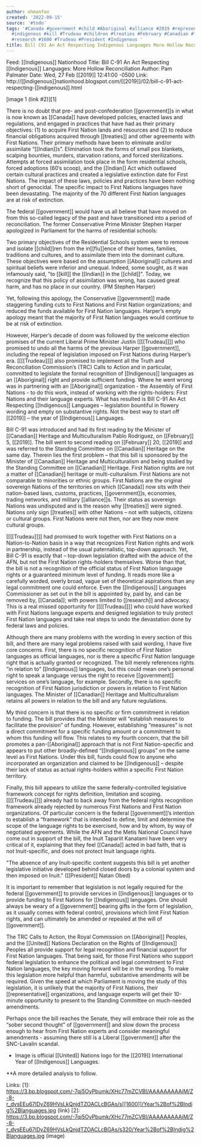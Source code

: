 ```yaml
---
author: ohmanfoo
created: '2022-09-15'
source: '#todo'
tags: '#Canada #government #child #Aboriginal #alliance #2019 #representative #Indian
  #indigenous #kill #Trudeau #children #treaties #February #Canadian #flu #United
  #research #1600 #Trudeau #President #Indigenous '
title: Bill C91 An Act Respecting Indigenous Languages More Hollow Reconciliation
---
```


Feed: [[Indigenous]] Nationhood
Title: Bill C-91 An Act Respecting [[Indigenous]] Languages: More Hollow 
Reconciliation
Author: Pam Palmater
Date: Wed, 27 Feb [[2019]] 12:41:00 -0500
Link: http://[[indigenous]]nationhood.blogspot.com/[[2019]]/02/bill-c-91-act-respecting-[[indigenous]].html
 
 
[image 1 (link #2)][1]
 
There is no doubt that pre- and post-confederation [[government]]s in what is now 
known as [[Canada]] have developed policies, enacted laws and regulations, and 
engaged in practices that have had as their primary objectives: (1) to acquire 
First Nation lands and resources and (2) to reduce financial obligations 
acquired through [[treaties]] and other agreements with First Nations. Their primary
methods have been to eliminate and/or assimilate “[[Indian]]s”. Elimination took the
forms of small pox blankets, scalping bounties, murders, starvation rations, and
forced sterilizations. Attempts at forced assimilation took place in the form 
residential schools, forced adoptions (60’s scoop), and the [[Indian]] Act which 
outlawed certain cultural practices and created a legislative extinction date 
for First Nations. The impact of these laws, policies and practices have been 
nothing short of genocidal. The specific impact to First Nations languages have 
been devastating. The majority of the 70 different First Nation languages are at
risk of extinction.
 
The federal [[government]] would have us all believe that have moved on from this 
so-called legacy of the past and have transitioned into a period of 
reconciliation. The former Conservative Prime Minister Stephen Harper apologized
in Parliament for the harms of residential schools:
 
 
Two primary objectives of the Residential Schools system were to remove and 
isolate [[child]]ren from the in[[flu]]ence of their homes, families, traditions and 
cultures, and to assimilate them into the dominant culture. These objectives 
were based on the assumption [[Aboriginal]] cultures and spiritual beliefs were 
inferior and unequal. Indeed, some sought, as it was infamously said, "to [[kill]] 
the [[Indian]] in the [[child]]". Today, we recognize that this policy of assimilation 
was wrong, has caused great harm, and has no place in our country. (PM Stephen 
Harper)
 
 
Yet, following this apology, the Conservative [[government]] made staggering funding
cuts to First Nations and First Nation organizations; and reduced the funds 
available for First Nation languages. Harper’s empty apology meant that the 
majority of First Nation languages would continue to be at risk of extinction. 
 
 
However, Harper’s decade of doom was followed by the welcome election promises 
of the current Liberal Prime Minister Justin [[[[Trudeau]]]] who promised to undo all 
the harms of the previous Harper [[government]], including the repeal of legislation
imposed on First Nations during Harper’s era. [[[[Trudeau]]]] also promised to implement
all the Truth and Reconciliation Commission’s (TRC) Calls to Action and in 
particular, committed to legislate the formal recognition of [[Indigenous]] 
languages as an [[Aboriginal]] right and provide sufficient funding. Where he went 
wrong was in partnering with an [[Aboriginal]] organization - the Assembly of First 
Nations - to do this work, instead of working with the rights-holders: First 
Nations and their language experts. What has resulted is Bill C-91 An Act 
Respecting [[Indigenous]] Languages – legislation bountiful in flowery wording and 
empty on substantive rights. Not the best way to start off [[2019]] – the year of 
[[Indigenous]] Languages.
 
 
Bill C-91 was introduced and had its first reading by the Minister of [[Canadian]] 
Heritage and Multiculturalism Pablo Rodriguez, on [[February]] 5, [[2019]]. The bill 
went to second reading on [[February]] 20, [[2019]] and was referred to the Standing 
Committee on [[Canadian]] Heritage on the same day. Therein lies the first problem –
that this bill is sponsored by the Minister of [[Canadian]] Heritage and 
Multiculturalism and being studied by the Standing Committee on [[Canadian]] 
Heritage. First Nation rights are not a matter of [[Canadian]] heritage or 
multi-culturalism. First Nations are not comparable to minorities or ethnic 
groups. First Nations are the original sovereign Nations of the territories on 
which [[Canada]] now sits with their nation-based laws, customs, practices, 
[[government]]s, economies, trading networks, and military [[alliance]]s. Their status 
as sovereign Nations was undisputed and is the reason why [[treaties]] were signed. 
Nations only sign [[treaties]] with other Nations – not with subjects, citizens or 
cultural groups. First Nations were not then, nor are they now mere cultural 
groups. 
 
 
[[[[Trudeau]]]] had promised to work together with First Nations on a Nation-to-Nation 
basis in a way that recognizes First Nation rights and work in partnership, 
instead of the usual paternalistic, top-down approach. Yet, Bill C-91 is exactly
that – top-down legislation drafted with the advice of the AFN, but not the 
First Nation rights-holders themselves. Worse than that, the bill is not a 
recognition of the official status of First Nation language rights or a 
guaranteed minimum level of funding. It reads more like a carefully worded, 
overly broad, vague set of theoretical aspirations than any legal commitment one
could enforce. Even the [[Indigenous]] Languages Commissioner as set out in the bill
is appointed by, paid by, and can be removed by, [[Canada]]; with powers limited to 
[[research]] and advocacy. This is a real missed opportunity for [[[[Trudeau]]]] who could 
have worked with First Nations language experts and designed legislation to 
truly protect First Nation languages and take real steps to undo the devastation
done by federal laws and policies. 
 
 
Although there are many problems with the wording in every section of this bill,
and there are many legal problems raised with said wording, I have five core 
concerns. First, there is no specific recognition of First Nation languages as 
official languages, nor is there a specific First Nation language right that is 
actually granted or recognized. The bill merely references rights “in relation 
to” [[Indigenous]] languages, but this could mean one’s personal right to speak a 
language versus the right to receive [[government]] services on one’s language, for 
example. Secondly, there is no specific recognition of First Nation jurisdiction
or powers in relation to First Nation languages. The Minister of [[Canadian]] 
Heritage and Multiculturalism retains all powers in relation to the bill and any
future regulations. 
 
 
My third concern is that there is no specific or firm commitment in relation to 
funding. The bill provides that the Minister will “establish measures to 
facilitate the provision” of funding. However, establishing “measures” is not a 
direct commitment for a specific funding amount or a commitment to whom this 
funding will flow. This relates to my fourth concern, that the bill promotes a 
pan-[[Aboriginal]] approach that is not First Nation-specific and appears to put 
other broadly-defined “[[Indigenous]] groups” on the same level as First Nations. 
Under this bill, funds could flow to anyone who incorporated an organization and
claimed to be [[Indigenous]] – despite their lack of status as actual rights-holders
within a specific First Nation territory. 
 
 
Finally, this bill appears to utilize the same federally-controlled legislative 
framework concept for rights definition, limitation and scoping. [[[[Trudeau]]]] already
had to back away from the federal rights recognition framework already rejected 
by numerous First Nations and First Nation organizations. Of particular concern 
is the federal [[government]]’s intention to establish a “framework” that is 
intended to define, limit and determine the scope of the language rights to be 
exercised, how and by whom, by way of negotiated agreements. While the AFN and 
the Metis National Council have come out in support of the bill, the Inuit 
Tapariit Kanatami have been very critical of it, explaining that they feel 
[[Canada]] acted in bad faith, that is not Inuit-specific, and does not protect 
Inuit language rights.
 
 
"The absence of any Inuit-specific content suggests this bill is yet another 
legislative initiative developed behind closed doors by a colonial system and 
then imposed on Inuit." ([[President]] Natan Obed)
 
 
It is important to remember that legislation is not legally required for the 
federal [[government]] to provide services in [[Indigenous]] languages or to provide 
funding to First Nations for [[Indigenous]] languages. One should always be weary of
a [[government]] bearing gifts in the form of legislation, as it usually comes with 
federal control, provisions which limit First Nation rights, and can ultimately 
be amended or repealed at the will of [[government]].
 
 
The TRC Calls to Action, the Royal Commission on [[Aboriginal]] Peoples, and the 
[[United]] Nations Declaration on the Rights of [[Indigenous]] Peoples all provide 
support for legal recognition and financial support for First Nation languages. 
That being said, for those First Nations who support federal legislation to 
enhance the political and legal commitment to First Nation languages, the key 
moving forward will be in the wording. To make this legislation more helpful 
than harmful, substantive amendments will be required. Given the speed at which 
Parliament is moving the study of this legislation, it is unlikely that the 
majority of First Nations, their [[representative]] organizations, and language 
experts will get their 10-minute opportunity to present to the Standing 
Committee on much-needed amendments. 
 
 
Perhaps once the bill reaches the Senate, they will embrace their role as the 
“sober second thought” of [[government]] and slow down the process enough to hear 
from First Nation experts and consider meaningful amendments - assuming there 
still is a Liberal [[government]] after the SNC-Lavalin scandal. 
 
* Image is official [[United]] Nations logo for the [[2019]] International Year of 
[[Indigenous]] Languages.
 
 
**A more detailed analysis to follow.
 
 
 
 
Links: 
[1]: https://3.bp.blogspot.com/-7qj5OyPbumk/XHc77mZCVBI/AAAAAAAAAiM/Z-8-r_dvsEEu67lDyZ69HVsLkQnjdTZOACLcBGAs/s[[1600]]/Year%2Bof%2BIndig%2Blanguages.jpg (link)
[2]: https://3.bp.blogspot.com/-7qj5OyPbumk/XHc77mZCVBI/AAAAAAAAAiM/Z-8-r_dvsEEu67lDyZ69HVsLkQnjdTZOACLcBGAs/s320/Year%2Bof%2BIndig%2Blanguages.jpg (image)